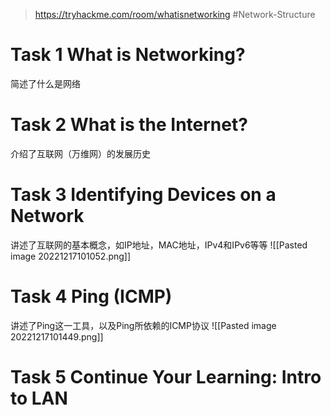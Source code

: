 > https://tryhackme.com/room/whatisnetworking
> #Network-Structure 
# Task 1 What is Networking?

简述了什么是网络

# Task 2 What is the Internet?

介绍了互联网（万维网）的发展历史

# Task 3 Identifying Devices on a Network

讲述了互联网的基本概念，如IP地址，MAC地址，IPv4和IPv6等等
![[Pasted image 20221217101052.png]]

# Task 4 Ping (ICMP)

讲述了Ping这一工具，以及Ping所依赖的ICMP协议
![[Pasted image 20221217101449.png]]

# Task 5 Continue Your Learning: Intro to LAN


